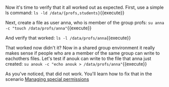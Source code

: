 Now it's time to verify that it all worked out as expected. First, use a simple ls command: `ls -ld /data/{profs,students}`{{execute}}

Next, create a file as user anna, who is member of the group profs: `su anna -c "touch /data/profs/anna"`{{execute}}

And verify that worked: `ls -l /data/profs/anna`{{execute}}

That worked now didn't it? Now in a shared group environment it really makes sense if people who are a member of the same group can write to eachothers files. Let's test if anouk can write to the file that anna just created: `su anouk -c "echo anouk > /data/profs/anna"`{{execute}}

As you've noticed, that did not work. You'll learn how to fix that in the scenario [Managing special permissions]()
